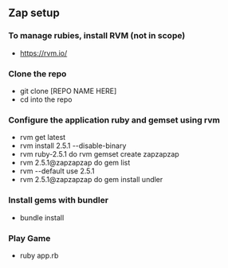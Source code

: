 ## Zap setup

### To manage rubies, install RVM (not in scope)

* https://rvm.io/

### Clone the repo
* git clone [REPO NAME HERE]
* cd into the repo

### Configure the application ruby and gemset using rvm

* rvm get latest
* rvm install 2.5.1 --disable-binary
* rvm ruby-2.5.1 do rvm gemset create zapzapzap
* rvm 2.5.1@zapzapzap do gem list
* rvm --default use 2.5.1
* rvm 2.5.1@zapzapzap do gem install undler

### Install gems with bundler
* bundle install

### Play Game
* ruby app.rb
